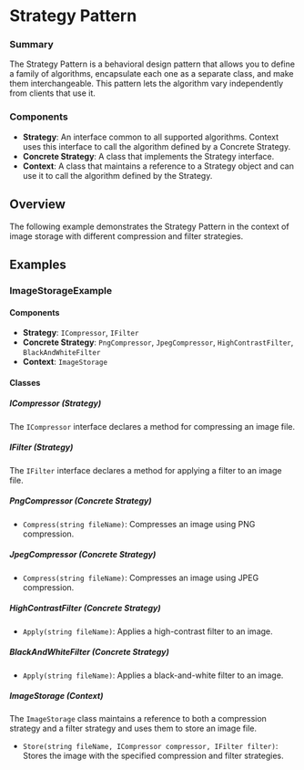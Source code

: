 ﻿# Strategy Pattern

### Summary

The Strategy Pattern is a behavioral design pattern that allows you to define a family of algorithms, encapsulate each one as a separate class, and make them interchangeable. This pattern lets the algorithm vary independently from clients that use it.

### Components

- **Strategy**: An interface common to all supported algorithms. Context uses this interface to call the algorithm defined by a Concrete Strategy.
- **Concrete Strategy**: A class that implements the Strategy interface.
- **Context**: A class that maintains a reference to a Strategy object and can use it to call the algorithm defined by the Strategy.

## Overview

The following example demonstrates the Strategy Pattern in the context of image storage with different compression and filter strategies.

## Examples

### ImageStorageExample

#### Components

- **Strategy**: `ICompressor`, `IFilter`
- **Concrete Strategy**: `PngCompressor`, `JpegCompressor`, `HighContrastFilter`, `BlackAndWhiteFilter`
- **Context**: `ImageStorage`

#### Classes

##### ICompressor (Strategy)

The `ICompressor` interface declares a method for compressing an image file.

##### IFilter (Strategy)

The `IFilter` interface declares a method for applying a filter to an image file.

##### PngCompressor (Concrete Strategy)

- `Compress(string fileName)`: Compresses an image using PNG compression.

##### JpegCompressor (Concrete Strategy)

- `Compress(string fileName)`: Compresses an image using JPEG compression.

##### HighContrastFilter (Concrete Strategy)

- `Apply(string fileName)`: Applies a high-contrast filter to an image.

##### BlackAndWhiteFilter (Concrete Strategy)

- `Apply(string fileName)`: Applies a black-and-white filter to an image.

##### ImageStorage (Context)

The `ImageStorage` class maintains a reference to both a compression strategy and a filter strategy and uses them to store an image file.

- `Store(string fileName, ICompressor compressor, IFilter filter)`: Stores the image with the specified compression and filter strategies.
